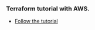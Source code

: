 ### Terraform tutorial with AWS.
- [Follow the tutorial](https://developer.hashicorp.com/terraform/tutorials/aws-get-started)